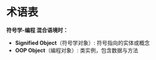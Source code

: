 # 术语表

**符号学-编程 混合语境时：**
- **Signified Object**（符号学对象）: 符号指向的实体或概念  
- **OOP Object**（编程对象）: 类实例，包含数据与方法  